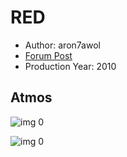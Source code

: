 # RED

* Author: aron7awol
* [Forum Post](https://www.avsforum.com/threads/bass-eq-for-filtered-movies.2995212/post-58239628)
* Production Year: 2010

## Atmos

![img 0](https://i.imgur.com/qT39f3p.jpg)

![img 0](https://i.imgur.com/PfzNbnN.jpg)

